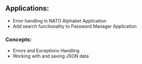 ## Applications:
- Error handling in NATO Alphabet Application
- Add search functionality to Password Manager Application

### Concepts:
- Errors and Exceptions Handling
- Working with and saving JSON data